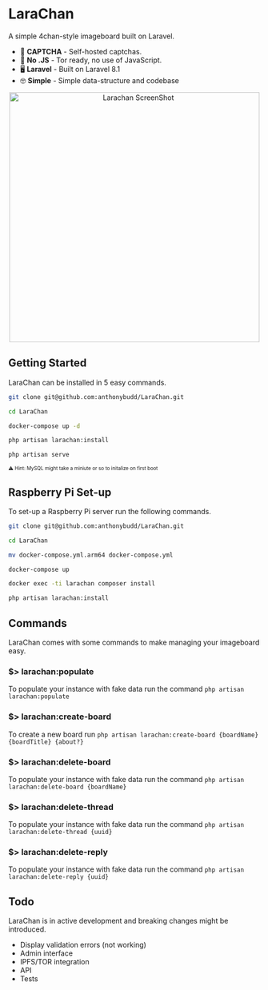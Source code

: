 # LaraChan
A simple 4chan-style imageboard built on Laravel.

- 🤖 **CAPTCHA** - Self-hosted captchas.
- 🚫 **No .JS** - Tor ready, no use of JavaScript.
- 🖥 **Laravel** - Built on Laravel 8.1
- 🤓 **Simple** - Simple data-structure and codebase

<p  align="center">
<img  width="500" src="https://raw.githubusercontent.com/anthonybudd/LaraChan/8.x/docs/img/screenshot.gif"  alt="Larachan ScreenShot">
</p>


## Getting Started
LaraChan can be installed in 5 easy commands. 

```sh
git clone git@github.com:anthonybudd/LaraChan.git

cd LaraChan

docker-compose up -d

php artisan larachan:install

php artisan serve
```
<sub><sup>⚠️ Hint: MySQL might take a miniute or so to initalize on first boot</sub></sup>

## Raspberry Pi Set-up
To set-up a Raspberry Pi server run the following commands.
```sh
git clone git@github.com:anthonybudd/LaraChan.git

cd LaraChan

mv docker-compose.yml.arm64 docker-compose.yml

docker-compose up

docker exec -ti larachan composer install

php artisan larachan:install
```

## Commands
LaraChan comes with some commands to make managing your imageboard easy.

### $> larachan:populate
To populate your instance with fake data run the command `php artisan larachan:populate`

### $> larachan:create-board
To create a new board run `php artisan larachan:create-board {boardName} {boardTitle} {about?}`

### $> larachan:delete-board
To populate your instance with fake data run the command `php artisan larachan:delete-board {boardName}`

### $> larachan:delete-thread
To populate your instance with fake data run the command `php artisan larachan:delete-thread {uuid}`

### $> larachan:delete-reply
To populate your instance with fake data run the command `php artisan larachan:delete-reply {uuid}`

  
## Todo
LaraChan is in active development and breaking changes might be introduced.

- Display validation errors (not working)
- Admin interface
- IPFS/TOR integration
- API
- Tests